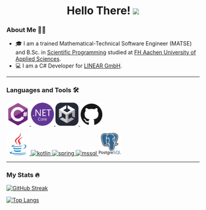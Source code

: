 <div id="badges" align="center">
  <h1>
    Hello There!
    <img src="https://media.giphy.com/media/hvRJCLFzcasrR4ia7z/giphy.gif" width="30px"/>
  </h1>
</div>

### About Me :man_technologist:

- :mortar_board: I am a trained Mathematical-Technical Software Engineer (MATSE) and B.Sc. in [Scientific Programming](https://www.fh-aachen.de/studium/studiengaenge/angewandte-mathematik-und-informatik-bsc-dual) studied at [FH Aachen University of Applied Sciences](https://www.fh-aachen.de/).
- :computer: I am a C# Developer for [LINEAR GmbH](https://github.com/Linear-GmbH).

---
### Languages and Tools 🛠️

<p align="left">
  <a href="https://learn.microsoft.com/en-us/dotnet/csharp/" target="_blank" rel="noreferrer"> <img src="https://raw.githubusercontent.com/devicons/devicon/master/icons/csharp/csharp-original.svg" alt="csharp" width="60" height="60"/> </a>  
  <a href="https://dotnet.microsoft.com/" target="_blank" rel="noreferrer"> <img src="https://raw.githubusercontent.com/devicons/devicon/master/icons/dotnetcore/dotnetcore-original.svg" alt="dotnet" width="60" height="60"/> </a>
  <a href="https://unity.com" target="_blank" rel="noreferrer"> <img src="https://raw.githubusercontent.com/tandpfun/skill-icons/65dea6c4eaca7da319e552c09f4cf5a9a8dab2c8/icons/Unity-Dark.svg" width="60" height="60" /> </a>
    <a href="https://www.github.com" target="_blank"> <img src="https://github.com/devicons/devicon/blob/master/icons/github/github-original.svg" alt="GitHub" width="60" height="60"/> </a>
</p>
  
  <a href="https://www.java.com" target="_blank" rel="noreferrer"> <img src="https://raw.githubusercontent.com/devicons/devicon/master/icons/java/java-original.svg" alt="java" width="60" height="60"/> </a> 
  <a href="https://kotlinlang.org" target="_blank" rel="noreferrer"> <img src="https://www.vectorlogo.zone/logos/kotlinlang/kotlinlang-icon.svg" alt="kotlin" width="60" height="60"/> </a> 
  <a href="https://spring.io/" target="_blank" rel="noreferrer"> <img src="https://www.vectorlogo.zone/logos/springio/springio-icon.svg" alt="spring" width="60" height="60"/> </a> 
  <a href="https://www.microsoft.com/en-us/sql-server" target="_blank" rel="noreferrer"> <img src="https://www.svgrepo.com/show/303229/microsoft-sql-server-logo.svg" alt="mssql" width="60" height="60"/> </a> 
  <a href="https://www.postgresql.org" target="_blank" rel="noreferrer"> <img src="https://raw.githubusercontent.com/devicons/devicon/master/icons/postgresql/postgresql-original-wordmark.svg" alt="postgresql" width="60" height="60"/> </a>

---
### My Stats :fire:
[![GitHub Streak](http://github-readme-streak-stats.herokuapp.com?user=Chr1zM&theme=gruvbox&show_icons=true)](https://github.com/Chr1zM)

[![Top Langs](https://github-readme-stats.vercel.app/api/top-langs/?username=Chr1zM&theme=gruvbox&show_icons=true&size_weight=0.5&count_weight=0.5&layout=compact)](https://github.com/Chr1zM)
